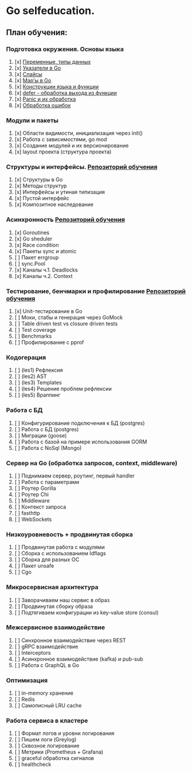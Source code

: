 # Go selfeducation.
## План обучения:
### Подготовка окружения. Основы языка
1. [x] [Переменные, типы данных](https://github.com/G4linov/Go-self-education/blob/main/src/Basics/les1/main.go)
2. [x] [Указатели в Go](https://github.com/G4linov/Go-self-education/blob/main/src/Basics/les2/main.go)  
3. [x] [Слайсы](https://github.com/G4linov/Go-self-education/blob/main/src/Basics/les3/main.go)
4. [x] [Map’ы в Go](https://github.com/G4linov/Go-self-education/blob/main/src/Basics/les4_hm/main.go)
5. [x] [Конструкции языка и функции](https://github.com/G4linov/Go-self-education/blob/main/src/Basics/les5/main.go) 
6. [x] [defer - обработка выхода из функции](https://github.com/G4linov/Go-self-education/blob/main/src/Basics/les6/main.go)
7. [x] [Panic и их обработка](https://github.com/G4linov/Go-self-education/blob/main/src/Basics/les7/main.go)
8. [x] [Обработка ошибок](https://github.com/G4linov/Go-self-education/blob/main/src/Basics/les8/main.go)  
### Модули и пакеты
1. [x] Области видимости, инициализация через init() 
2. [x] Работа с зависимостями, go mod 
3. [x] Создание модулей и их версионирование 
4. [x] layout проекта (структура проекта) 
### Структуры и интерфейсы. [Репозиторий обучения](https://github.com/G4linov/Go-struct)
1. [x] Структуры в Go 
2. [x] Методы структур 
3. [x] Интерфейсы и утиная типизация 
4. [x] Пустой интерфейс 
5. [x] Композитное наследование  
### Асинхронность [Репозиторий обучения](https://github.com/G4linov/Go-async)
1. [x] Goroutines 
2. [x] Go sheduler 
3. [x] Race condition 
4. [x] Пакеты sync и atomic 
5. [ ] Пакет errgroup  
6. [ ] sync.Pool  
7. [x] Каналы ч.1. Deadlocks 
8. [x] Каналы ч.2. Context 
### Тестирование, бенчмарки и профилирование [Репозиторий обучения](https://github.com/G4linov/Go-testing)
1. [x] Unit-тестирование в Go  
2. [ ] Моки, стабы и генерация через GoMock 
3. [ ] Table driven test vs closure driven tests 
4. [ ] Test coverage 
5. [ ] Benchmarks 
6. [ ] Профилирование с pprof 
### Кодогерация
1. [ ] (les1) Рефлексия 
2. [ ] (les2) AST 
3. [ ] (les3) Templates 
4. [ ] (les4) Решение проблем рефлексии 
5. [ ] (les5) Враппинг
### Работа с БД
1. [ ] Конфигурирование подключения к БД (postgres)
2. [ ] Работа с БД (postgres)
3. [ ] Миграции (goose)
4. [ ] Работа с базой на примере использования GORM
5. [ ] Работа с NoSql (Mongo)
### Сервер на Go (обработка запросов, context, middleware)
1. [ ] Поднимаем сервер, роутинг, первый handler
2. [ ] Работа с параметрами
3. [ ] Роутер Gorilla
4. [ ] Роутер Chi
5. [ ] Middleware
6. [ ] Контекст запроса
7. [ ] fasthttp
8. [ ] WebSockets
### Низкоуровневость + продвинутая сборка
1. [ ] Продвинутая работа с модулями
2. [ ] Сборка с использованием Idflags
3. [ ] Сборка для разных ОС
4. [ ] Пакет unsafe
5. [ ] Cgo
### Микросервисная архитектура
1. [ ] Заворачиваем наш сервис в образ
2. [ ] Продвинутая сборку образа
3. [ ] Подтягиваем конфигурации из key-value store (consul)
### Межсервисное взаимодействие
1. [ ] Синхронное взаимодействие через REST
2. [ ] gRPC взаимодействие
3. [ ] Interceptors
4. [ ] Асинхронное взаимодействие (kafka) и pub-sub
5. [ ] Работа с GraphQL в Go
### Оптимизация
1. [ ] in-memory хранение
2. [ ] Redis
3. [ ] Самописный LRU cache
### Работа сервиса в кластере
1. [ ] Формат логов и уровни логирования
2. [ ] Пишем логи (Greylog)
3. [ ] Сквозное логирование
4. [ ] Метрики (Prometheus + Grafana)
5. [ ] graceful обработка сигналов
6. [ ] healthcheck